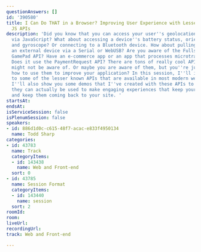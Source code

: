 ```yaml
---
questionAnswers: []
id: '390580'
title: I Can Do THAT in a Browser? Improving User Experience with Lesser Known Native
  JS APIs
description: 'Did you know that you can access your user''s geolocation coordinates
  via JavaScript? What about accessing a device''s battery status, orientation, accelerometer,
  and gyroscope? Or connecting to a Bluetooth device. How about pulling data from
  an external device via a Serial or WebUSB? Are you aware of the Fullscreen  or the
  GamePad API? Have an e-commerce app or an app that processes microtransactions?
  Does it use the PaymentRequest API? There are tons of really cool APIs that you
  might not be aware of. Or maybe you are aware of them, but you''re just not sure
  how to use them to improve your application? In this session, I''ll introduce you
  to some of the lesser known APIs that are available in most modern web browsers.
  I''ll also show you some demos that I''ve created with these APIs to show you how
  they can actually be used to make engaging experiences that keep your users happy
  and keep them coming back to your site. '
startsAt: 
endsAt: 
isServiceSession: false
isPlenumSession: false
speakers:
- id: 886d1d0c-c615-48f7-acac-e833f4950134
  name: Todd Sharp
categories:
- id: 43783
  name: Track
  categoryItems:
  - id: 143438
    name: Web and Front-end
  sort: 0
- id: 43785
  name: Session Format
  categoryItems:
  - id: 143440
    name: session
  sort: 2
roomId: 
room: 
liveUrl: 
recordingUrl: 
track: Web and Front-end

---
```

